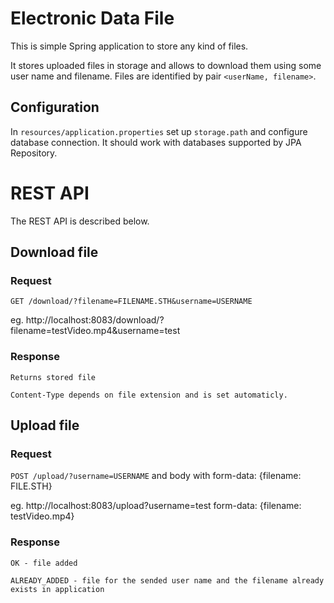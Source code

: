 # Electronic Data File
This is simple Spring application to store any kind of files. 

It stores uploaded files in storage and allows to download them using some user name and filename. Files are identified by pair `<userName, filename>`.  


## Configuration

In `resources/application.properties` set up `storage.path` and configure database connection. It should work with databases supported by JPA Repository.

# REST API

The REST API is described below.

## Download file

### Request

`GET /download/?filename=FILENAME.STH&username=USERNAME`

  eg. http://localhost:8083/download/?filename=testVideo.mp4&username=test

### Response
    Returns stored file
    
    Content-Type depends on file extension and is set automaticly.


## Upload file

### Request

`POST /upload/?username=USERNAME` and body with form-data: {filename: FILE.STH}

  eg. http://localhost:8083/upload?username=test form-data: {filename: testVideo.mp4}

### Response

    OK - file added
   
    ALREADY_ADDED - file for the sended user name and the filename already exists in application
